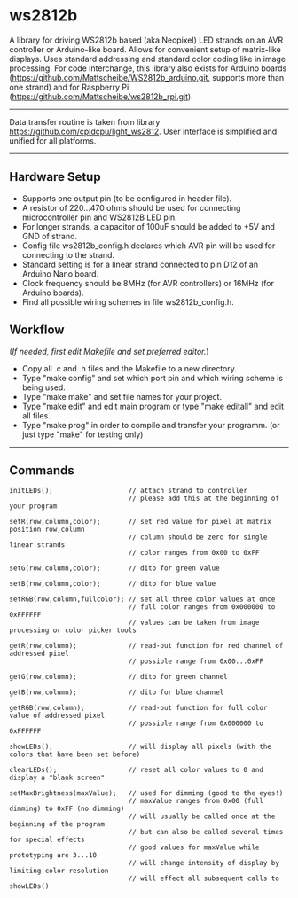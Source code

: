 # ws2812b

A library for driving WS2812b based (aka Neopixel) LED strands on an AVR controller or Arduino-like board. Allows for convenient setup of matrix-like displays. Uses standard addressing and standard color coding like in image processing. For code interchange, this library also exists for Arduino boards (https://github.com/Mattscheibe/WS2812b_arduino.git, supports more than one strand) and for Raspberry Pi (https://github.com/Mattscheibe/ws2812b_rpi.git).

---

Data transfer routine is taken from library https://github.com/cpldcpu/light_ws2812.
User interface is simplified and unified for all platforms.

---

## Hardware Setup
* Supports one output pin (to be configured in header file).
* A resistor of 220...470 ohms should be used for connecting microcontroller pin and WS2812B LED pin.
* For longer strands, a capacitor of 100uF should be added to +5V and GND of strand.
* Config file ws2812b_config.h declares which AVR pin will be used for connecting to the strand.
* Standard setting is for a linear strand connected to pin D12 of an Arduino Nano board.
* Clock frequency should be 8MHz (for AVR controllers) or 16MHz (for Arduino boards).
* Find all possible wiring schemes in file ws2812b_config.h.

## Workflow
(_If needed, first edit Makefile and set preferred editor._)

* Copy all .c and .h files and the Makefile to a new directory.
* Type "make config" and set which port pin and which wiring scheme is being used.
* Type "make make" and set file names for your project.
* Type "make edit" and edit main program or type "make editall" and edit all files.
* Type "make prog" in order to compile and transfer your programm.
  (or just type "make" for testing only)

---

## Commands

```
initLEDs();                   // attach strand to controller
                              // please add this at the beginning of your program

setR(row,column,color);       // set red value for pixel at matrix position row,column
                              // column should be zero for single linear strands
                              // color ranges from 0x00 to 0xFF

setG(row,column,color);       // dito for green value

setB(row,column,color);       // dito for blue value

setRGB(row,column,fullcolor); // set all three color values at once
                              // full color ranges from 0x000000 to 0xFFFFFF
                              // values can be taken from image processing or color picker tools

getR(row,column);             // read-out function for red channel of addressed pixel
                              // possible range from 0x00...0xFF

getG(row,column);             // dito for green channel

getB(row,column);             // dito for blue channel

getRGB(row,column);           // read-out function for full color value of addressed pixel
                              // possible range from 0x000000 to 0xFFFFFF

showLEDs();                   // will display all pixels (with the colors that have been set before)

clearLEDs();                  // reset all color values to 0 and display a "blank screen"

setMaxBrightness(maxValue);   // used for dimming (good to the eyes!)
                              // maxValue ranges from 0x00 (full dimming) to 0xFF (no dimming)
                              // will usually be called once at the beginning of the program 
                              // but can also be called several times for special effects
                              // good values for maxValue while prototyping are 3...10
                              // will change intensity of display by limiting color resolution
                              // will effect all subsequent calls to showLEDs()
```
